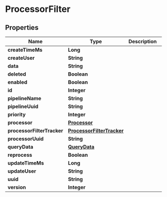 # ProcessorFilter

## Properties
Name | Type | Description | Notes
------------ | ------------- | ------------- | -------------
**createTimeMs** | **Long** |  |  [optional]
**createUser** | **String** |  |  [optional]
**data** | **String** |  |  [optional]
**deleted** | **Boolean** |  |  [optional]
**enabled** | **Boolean** |  |  [optional]
**id** | **Integer** |  |  [optional]
**pipelineName** | **String** |  |  [optional]
**pipelineUuid** | **String** |  |  [optional]
**priority** | **Integer** |  |  [optional]
**processor** | [**Processor**](Processor.md) |  |  [optional]
**processorFilterTracker** | [**ProcessorFilterTracker**](ProcessorFilterTracker.md) |  |  [optional]
**processorUuid** | **String** |  |  [optional]
**queryData** | [**QueryData**](QueryData.md) |  |  [optional]
**reprocess** | **Boolean** |  |  [optional]
**updateTimeMs** | **Long** |  |  [optional]
**updateUser** | **String** |  |  [optional]
**uuid** | **String** |  |  [optional]
**version** | **Integer** |  |  [optional]
